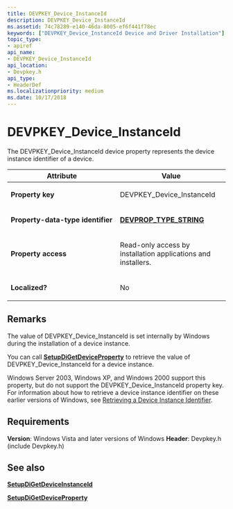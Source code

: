 ```yaml
---
title: DEVPKEY_Device_InstanceId
description: DEVPKEY_Device_InstanceId
ms.assetid: 74c78289-e140-46da-8005-ef6f441f78ec
keywords: ["DEVPKEY_Device_InstanceId Device and Driver Installation"]
topic_type:
- apiref
api_name:
- DEVPKEY_Device_InstanceId
api_location:
- Devpkey.h
api_type:
- HeaderDef
ms.localizationpriority: medium
ms.date: 10/17/2018
---
```


# DEVPKEY_Device_InstanceId


The DEVPKEY_Device_InstanceId device property represents the device instance identifier of a device.

<table>
<colgroup>
<col width="50%" />
<col width="50%" />
</colgroup>
<thead>
<tr>
<th>Attribute</th>
<th>Value</th>
</tr>
</thead>
<tbody>
<tr class="odd">
<td align="left"><p><strong>Property key</strong></p></td>
<td align="left"><p>DEVPKEY_Device_InstanceId</p></td>
</tr>
<tr class="even">
<td align="left"><p><strong>Property-data-type identifier</strong></p></td>
<td align="left"><p><a href="devprop-type-string.md" data-raw-source="[&lt;strong&gt;DEVPROP_TYPE_STRING&lt;/strong&gt;](devprop-type-string.md)"><strong>DEVPROP_TYPE_STRING</strong></a></p></td>
</tr>
<tr class="odd">
<td align="left"><p><strong>Property access</strong></p></td>
<td align="left"><p>Read-only access by installation applications and installers.</p></td>
</tr>
<tr class="even">
<td align="left"><p><strong>Localized?</strong></p></td>
<td align="left"><p>No</p></td>
</tr>
</tbody>
</table>

 

Remarks
-------

The value of DEVPKEY_Device_InstanceId is set internally by Windows during the installation of a device instance.

You can call [**SetupDiGetDeviceProperty**](/windows/desktop/api/setupapi/nf-setupapi-setupdigetdevicepropertyw) to retrieve the value of DEVPKEY_Device_InstanceId for a device instance.

Windows Server 2003, Windows XP, and Windows 2000 support this property, but do not support the DEVPKEY_Device_InstanceId property key. For information about how to retrieve a device instance identifier on these earlier versions of Windows, see [Retrieving a Device Instance Identifier](./retrieving-a-device-instance-identifier.md).

Requirements
------------

**Version**: Windows Vista and later versions of Windows
**Header**: Devpkey.h (include Devpkey.h)


## See also


[**SetupDiGetDeviceInstanceId**](/windows/desktop/api/setupapi/nf-setupapi-setupdigetdeviceinstanceida)

[**SetupDiGetDeviceProperty**](/windows/desktop/api/setupapi/nf-setupapi-setupdigetdevicepropertyw)

 

